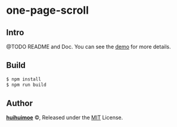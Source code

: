 # one-page-scroll

## Intro
@TODO README and Doc.
You can see the [demo](http://huihuimoe.github.io/one-page-scroll/demo/) for more details.

## Build
```bash
$ npm install
$ npm run build
```

## Author
**[huihuimoe](https://github.com/huihuimoe)** ©, Released under the [MIT](./LICENSE) License.
